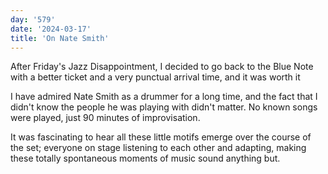 ```yaml
---
day: '579'
date: '2024-03-17'
title: 'On Nate Smith'
---
```


After Friday's Jazz Disappointment, I decided to go back to the Blue Note with a better ticket and a very punctual arrival time, and it was worth it

I have admired Nate Smith as a drummer for a long time, and the fact that I didn't know the people he was playing with didn't matter. No known songs were played, just 90 minutes of improvisation.

It was fascinating to hear all these little motifs emerge over the course of the set; everyone on stage listening to each other and adapting, making these totally spontaneous moments of music sound anything but.
